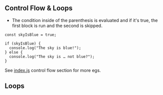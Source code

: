 ## Control Flow & Loops

- The condition inside of the parenthesis is evaluated and if it's true, the first block is run and the second is skipped.
```
const skyIsBlue = true;

if (skyIsBlue) {
  console.log("The sky is blue!");
} else {
  console.log("The sky is … not blue?");
}
```

See [index.js](index.js) control flow section for more egs.

## Loops



